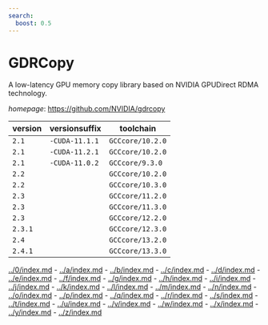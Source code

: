 ```yaml
---
search:
  boost: 0.5
---
```

# GDRCopy

A low-latency GPU memory copy library based on NVIDIA GPUDirect RDMA technology.

*homepage*: <https://github.com/NVIDIA/gdrcopy>

version | versionsuffix | toolchain
--------|---------------|----------
``2.1`` | ``-CUDA-11.1.1`` | ``GCCcore/10.2.0``
``2.1`` | ``-CUDA-11.2.1`` | ``GCCcore/10.2.0``
``2.1`` | ``-CUDA-11.0.2`` | ``GCCcore/9.3.0``
``2.2`` |  | ``GCCcore/10.2.0``
``2.2`` |  | ``GCCcore/10.3.0``
``2.3`` |  | ``GCCcore/11.2.0``
``2.3`` |  | ``GCCcore/11.3.0``
``2.3`` |  | ``GCCcore/12.2.0``
``2.3.1`` |  | ``GCCcore/12.3.0``
``2.4`` |  | ``GCCcore/13.2.0``
``2.4.1`` |  | ``GCCcore/13.3.0``

[../0/index.md](0) - [../a/index.md](a) - [../b/index.md](b) - [../c/index.md](c) - [../d/index.md](d) - [../e/index.md](e) - [../f/index.md](f) - [../g/index.md](g) - [../h/index.md](h) - [../i/index.md](i) - [../j/index.md](j) - [../k/index.md](k) - [../l/index.md](l) - [../m/index.md](m) - [../n/index.md](n) - [../o/index.md](o) - [../p/index.md](p) - [../q/index.md](q) - [../r/index.md](r) - [../s/index.md](s) - [../t/index.md](t) - [../u/index.md](u) - [../v/index.md](v) - [../w/index.md](w) - [../x/index.md](x) - [../y/index.md](y) - [../z/index.md](z)

